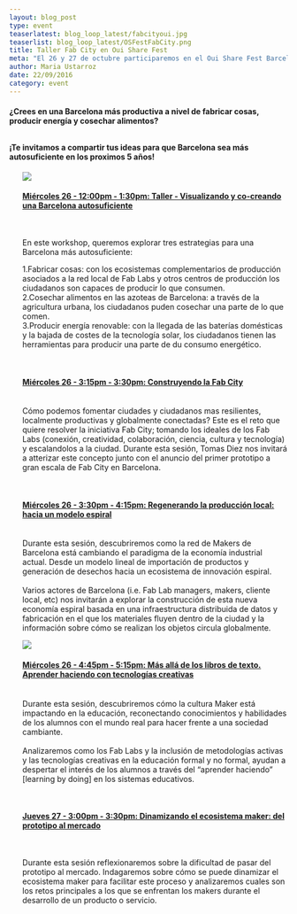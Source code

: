 ```yaml
---
layout: blog_post
type: event
teaserlatest: blog_loop_latest/fabcityoui.jpg
teaserlist: blog_loop_latest/OSFestFabCity.png
title: Taller Fab City en Oui Share Fest
meta: "El 26 y 27 de octubre participaremos en el Oui Share Fest Barcelona con diversos eventos relacionados con el proyecto Fab City, Fab Lab y Aquapioneers. ¡No te lo pierdas! "
author: Maria Ustarroz
date: 22/09/2016
category: event
---
```



<h4>¿Crees en una Barcelona más productiva a nivel de fabricar cosas, producir energía y cosechar alimentos?<br>
  <br>

¡Te invitamos a compartir tus ideas para que Barcelona sea más autosuficiente en los proximos 5 años!<br>
</h4>

<ul><img src= "http://www.fablabbcn.org/img/blog/blog_loop_latest/OSFestFabCity.png" align="middle"> </ul>


<ul>
  <h4><a href="http://sched.co/8Yfg">Miércoles 26 - 12:00pm - 1:30pm: 
Taller - Visualizando y co-creando una Barcelona autosuficiente</a>   </h4><br> 
 
En este workshop, queremos explorar tres estrategias para una Barcelona más autosuficiente:<br>

1.Fabricar cosas: con los ecosistemas complementarios de producción asociados a la red local de Fab Labs y otros centros de producción los ciudadanos son capaces de producir lo que consumen.<br>
2.Cosechar alimentos en las azoteas de Barcelona: a través de la agricultura urbana, los ciudadanos puden cosechar una parte de lo que comen.<br>
3.Producir energía renovable: con la llegada de las baterías domésticas y la bajada de costes de la tecnología solar, los ciudadanos tienen las herramientas para producir una parte de du consumo energético.<br>
</ul>
   <br>
   
<ul>
    <h4><a href="http://sched.co/8Yfh"> Miércoles 26 - 3:15pm - 3:30pm:
Construyendo la Fab City</a></h4> <br> 
    Cómo podemos fomentar ciudades y ciudadanos mas resilientes, localmente productivas y globalmente conectadas?
Este es el reto que quiere resolver la iniciativa Fab City; tomando los ideales de los Fab Labs (conexión, creatividad, colaboración, ciencia, cultura y tecnología) y escalandolos a la ciudad. Durante esta sesión, Tomas Diez nos invitará a atterizar este concepto junto con el anuncio del primer prototipo a gran escala de Fab City en Barcelona.  </ul>
<ul>
<br>

   <h4><a href="http://sched.co/8Yfe">Miércoles 26 - 3:30pm - 4:15pm:
Regenerando la producción local: hacia un modelo espiral</a> </h4><br>
 Durante esta sesión, descubriremos como la red de Makers de Barcelona está cambiando el paradigma de la economía industrial actual. Desde un modelo lineal de importación de productos y generación de desechos hacia un ecosistema de innovación espiral.<br>
<br>
Varios actores de Barcelona (i.e. Fab Lab managers, makers, cliente local, etc) nos invitarán a explorar la construcción de esta nueva economía espiral basada en una infraestructura distribuida de datos y fabricación en el que los materiales fluyen dentro de la ciudad y la información sobre cómo se realizan los objetos circula globalmente. </ul>


<ul><img src= "http://www.fablabbcn.org/img/blog/blog_loop_latest/fab-city-prototype_v1.png" align="middle"> </ul>

<ul>
<h4><a href="http://sched.co/8Yff">Miércoles 26 - 4:45pm - 5:15pm:
Más allá de los libros de texto. Aprender haciendo con tecnologías creativas </a> </h4> <br>  
Durante esta sesión, descubriremos cómo la cultura Maker está impactando en la educación, reconectando conocimientos y habilidades de los alumnos con el mundo real para hacer frente a una sociedad cambiante.<br> 
<br> 
Analizaremos como los Fab Labs y la inclusión de metodologías activas y las tecnologías creativas en la educación formal y no formal, ayudan a despertar el interés de los alumnos a través del “aprender haciendo” [learning by doing] en los sistemas educativos.</ul>
<br>

<ul>
<h4><a href="http://sched.co/8YgA">Jueves 27 - 3:00pm - 3:30pm:
Dinamizando el ecosistema maker: del prototipo al mercado </a> </h4><br> 

 Durante esta sesión reflexionaremos sobre la dificultad de pasar del prototipo al mercado. Indagaremos sobre cómo se puede dinamizar el ecosistema maker para facilitar este proceso y analizaremos cuales son los retos principales a los que se enfrentan los makers durante el desarrollo de un producto o servicio. 
</ul>

 <br>
<br>

